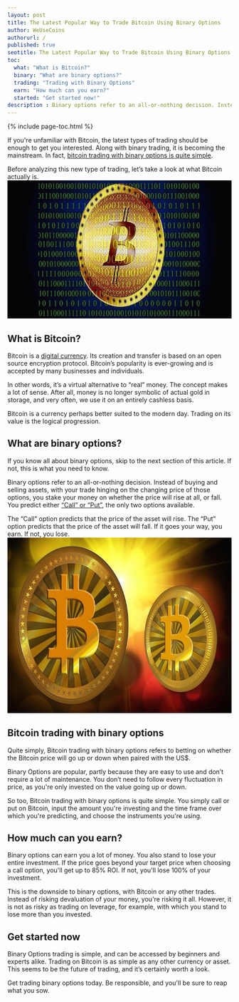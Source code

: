 ```yaml
---
layout: post
title: The Latest Popular Way to Trade Bitcoin Using Binary Options
author: WeUseCoins
authorurl: /
published: true
seotitle: The Latest Popular Way to Trade Bitcoin Using Binary Options
toc:
  what: "What is Bitcoin?"
  binary: "What are binary options?"
  trading: "Trading with Binary Options"
  earn: "How much can you earn?"
  started: "Get started now!"
description : Binary options refer to an all-or-nothing decision. Instead of buying and selling assets, with your trade hinging on the changing price of those options, you stake your money on whether the price will rise at all, or fall. 
---
```

{% include page-toc.html %}

<p>If you're unfamiliar with Bitcoin, the latest types of trading should be enough to get you interested. Along with binary trading, it is becoming the mainstream. In fact, <a href="http://www.anyoption.com/bitcoin-options">bitcoin trading with binary options is quite simple</a>.

<p>Before analyzing this new type of trading, let’s take a look at what Bitcoin actually is.

<img src="/images/bitcoin-trading-with-binary-options.jpg" width="700" height="310" alt="Trade Bitcoin binary options"/>

<h2 id="what">What is Bitcoin?</h2>

<p>Bitcoin is a <a href="https://en.wikipedia.org/wiki/Digital_currency">digital currency</a>. Its creation and transfer is based on an open source encryption protocol. Bitcoin’s popularity is ever-growing and is accepted by many businesses and individuals.

<p>In other words, it’s a virtual alternative to “real” money. The concept makes a lot of sense. After all, money is no longer symbolic of actual gold in storage, and very often, we use it on an entirely cashless basis.

<p>Bitcoin is a currency perhaps better suited to the modern day. Trading on its value is the logical progression.

<h2 id="binary">What are binary options?</h2>

<p>If you know all about binary options, skip to the next section of this article. If not, this is what you need to know.

<p>Binary options refer to an all-or-nothing decision. Instead of buying and selling assets, with your trade hinging on the changing price of those options, you stake your money on whether the price will rise at all, or fall. You predict either <a href="http://www.investopedia.com/exam-guide/cfa-level-1/derivatives/options-calls-puts.asp">“Call” or “Put”</a>, the only two options available.

<p>The “Call” option predicts that the price of the asset will rise. The “Put” option predicts that the price of the asset will fall. If it goes your way, you earn. If not, you lose.

<img src="/images/bitcoin-trading-with-binary-options-2.jpg" width="700" height="394" alt="How to trade Bitcoin binary options"/>

<h2 id="trading">Bitcoin trading with binary options</h2>

<p>Quite simply, Bitcoin trading with binary options refers to betting on whether the Bitcoin price will go up or down when paired with the US$.

<p>Binary Options are popular, partly because they are easy to use and don’t require a lot of maintenance. You don’t need to follow every fluctuation in price, as you're only invested on the value going up or down.

<p>So too, Bitcoin trading with binary options is quite simple. You simply call or put on Bitcoin, input the amount you're investing and the time frame over which you're predicting, and choose the instruments you're using.

<h2 id="earn">How much can you earn?</h2>

<p>Binary options can earn you a lot of money. You also stand to lose your entire investment. If the price goes beyond your target price when choosing a call option, you'll get up to 85% ROI. If not, you'll lose 100% of your investment.

<p>This is the downside to binary options, with Bitcoin or any other trades. Instead of risking devaluation of your money, you're risking it all. However, it is not as risky as trading on leverage, for example, with which you stand to lose more than you invested.

<h2 id="started">Get started now</h2>

<p>Binary Options trading is simple, and can be accessed by beginners and experts alike. Trading on Bitcoin is as simple as any other currency or asset. This seems to be the future of trading, and it’s certainly worth a look.

<p>Get trading binary options today. Be responsible, and you'll be sure to reap what you sow.
